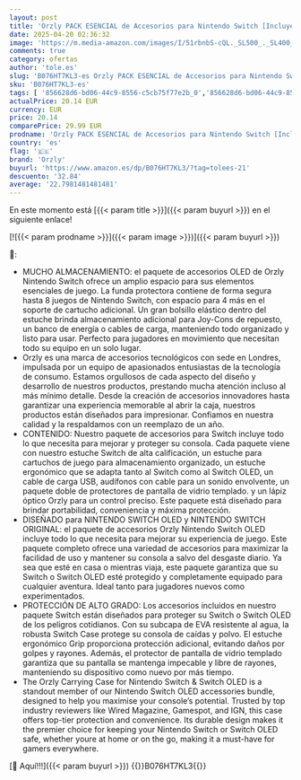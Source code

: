 ```yaml
---
layout: post
title: 'Orzly PACK ESENCIAL de Accesorios para Nintendo Switch [Incluye: Protectores de Pantalla  Cable USB  Funda para Consola  Estuche Tarjetas de Juego  Funda Comfort Grip  Auriculares] – NEGRO'
date: 2025-04-20 02:36:32
image: 'https://m.media-amazon.com/images/I/51rbnbS-cQL._SL500_._SL400_.jpg'
comments: true
category: ofertas
author: 'tole.es'
slug: 'B076HT7KL3-es Orzly PACK ESENCIAL de Accesorios para Nintendo Switch...'
sku: 'B076HT7KL3-es'
tags: [ '856628d6-bd06-44c9-8556-c5cb75f77e2b_0','856628d6-bd06-44c9-8556-c5cb75f77e2b_8201','Accesorios para Nintendo Switch','Accesorios para PS4, Xbox One y Nintendo Switch','Arborist Merchandising Root','Fundas y almacenamiento para Nintendo Switch','Hardware y juegos para Nintendo Switch','Packs de fundas y almacenamiento para Nintendo Switch','Self Service','Special Features Stores','Videojuegos','nintendo','orzly','🇪🇸', ]
actualPrice: 20.14 EUR
currency: EUR
price: 20.14
comparePrice: 29.99 EUR
prodname: 'Orzly PACK ESENCIAL de Accesorios para Nintendo Switch [Incluye: Protectores de Pantalla  Cable USB  Funda para Consola  Estuche Tarjetas de Juego  Funda Comfort Grip  Auriculares] – NEGRO'
country: 'es'
flag: '🇪🇸'
brand: 'Orzly'
buyurl: 'https://www.amazon.es/dp/B076HT7KL3/?tag=tolees-21'
descuento: '32.84'
average: '22.7981481481481'
---
```


En este momento está [{{< param title >}}]({{< param buyurl >}}) en el siguiente enlace!

[![{{< param prodname >}}]({{< param image >}})]({{< param buyurl >}})

🔎:

- MUCHO ALMACENAMIENTO: el paquete de accesorios OLED de Orzly Nintendo Switch ofrece un amplio espacio para sus elementos esenciales de juego. La funda protectora contiene de forma segura hasta 8 juegos de Nintendo Switch, con espacio para 4 más en el soporte de cartucho adicional. Un gran bolsillo elástico dentro del estuche brinda almacenamiento adicional para Joy-Cons de repuesto, un banco de energía o cables de carga, manteniendo todo organizado y listo para usar. Perfecto para jugadores en movimiento que necesitan todo su equipo en un solo lugar.
- Orzly es una marca de accesorios tecnológicos con sede en Londres, impulsada por un equipo de apasionados entusiastas de la tecnología de consumo. Estamos orgullosos de cada aspecto del diseño y desarrollo de nuestros productos, prestando mucha atención incluso al más mínimo detalle. Desde la creación de accesorios innovadores hasta garantizar una experiencia memorable al abrir la caja, nuestros productos están diseñados para impresionar. Confiamos en nuestra calidad y la respaldamos con un reemplazo de un año.
- CONTENIDO: Nuestro paquete de accesorios para Switch incluye todo lo que necesita para mejorar y proteger su consola. Cada paquete viene con nuestro estuche Switch de alta calificación, un estuche para cartuchos de juego para almacenamiento organizado, un estuche ergonómico que se adapta tanto al Switch como al Switch OLED, un cable de carga USB, audífonos con cable para un sonido envolvente, un paquete doble de protectores de pantalla de vidrio templado. y un lápiz óptico Orzly para un control preciso. Este paquete está diseñado para brindar portabilidad, conveniencia y máxima protección.
- DISEÑADO para NINTENDO SWITCH OLED y NINTENDO SWITCH ORIGINAL: el paquete de accesorios Orzly Nintendo Switch OLED incluye todo lo que necesita para mejorar su experiencia de juego. Este paquete completo ofrece una variedad de accesorios para maximizar la facilidad de uso y mantener su consola a salvo del desgaste diario. Ya sea que esté en casa o mientras viaja, este paquete garantiza que su Switch o Switch OLED esté protegido y completamente equipado para cualquier aventura. Ideal tanto para jugadores nuevos como experimentados.
- PROTECCIÓN DE ALTO GRADO: Los accesorios incluidos en nuestro paquete Switch están diseñados para proteger su Switch o Switch OLED de los peligros cotidianos. Con su subcapa de EVA resistente al agua, la robusta Switch Case protege su consola de caídas y polvo. El estuche ergonómico Grip proporciona protección adicional, evitando daños por golpes y rayones. Además, el protector de pantalla de vidrio templado garantiza que su pantalla se mantenga impecable y libre de rayones, manteniendo su dispositivo como nuevo por más tiempo.
- The Orzly Carrying Case for Nintendo Switch & Switch OLED is a standout member of our Nintendo Switch OLED accessories bundle, designed to help you maximise your console’s potential. Trusted by top industry reviewers like Wired Magazine, Gamespot, and IGN, this case offers top-tier protection and convenience. Its durable design makes it the premier choice for keeping your Nintendo Switch or Switch OLED safe, whether youre at home or on the go, making it a must-have for gamers everywhere.

[🛒 Aquí!!!]({{< param buyurl >}})
{{<world>}}B076HT7KL3{{</world>}}
